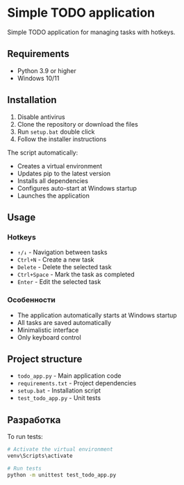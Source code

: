 # Simple TODO application

Simple TODO application for managing tasks with hotkeys.

## Requirements

- Python 3.9 or higher
- Windows 10/11

## Installation
1. Disable antivirus
2. Clone the repository or download the files
3. Run `setup.bat` double click
4. Follow the installer instructions

The script automatically:
- Creates a virtual environment
- Updates pip to the latest version
- Installs all dependencies
- Configures auto-start at Windows startup
- Launches the application

## Usage

### Hotkeys

- `↑/↓` - Navigation between tasks
- `Ctrl+N` - Create a new task
- `Delete` - Delete the selected task
- `Ctrl+Space` - Mark the task as completed
- `Enter` - Edit the selected task

### Особенности

- The application automatically starts at Windows startup
- All tasks are saved automatically
- Minimalistic interface
- Only keyboard control

## Project structure

- `todo_app.py` - Main application code
- `requirements.txt` - Project dependencies
- `setup.bat` - Installation script
- `test_todo_app.py` - Unit tests

## Разработка

To run tests:
```bash
# Activate the virtual environment
venv\Scripts\activate

# Run tests
python -m unittest test_todo_app.py
``` 